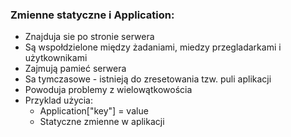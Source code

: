 ﻿### Zmienne statyczne i Application: 
* Znajduja sie po stronie serwera
* Są wspołdzielone między żadaniami, miedzy przegladarkami i użytkownikami
* Zajmują pamieć serwera
* Sa tymczasowe - istnieją do zresetowania tzw. puli aplikacji
* Powoduja problemy z wielowątkowościa
* Przyklad użycia: 
  * Application["key"] = value
  * Statyczne zmienne w aplikacji